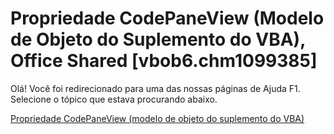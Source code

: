 
# Propriedade CodePaneView (Modelo de Objeto do Suplemento do VBA), Office Shared [vbob6.chm1099385]

Olá! Você foi redirecionado para uma das nossas páginas de Ajuda F1. Selecione o tópico que estava procurando abaixo.

[Propriedade CodePaneView (modelo de objeto do suplemento do VBA)](http://msdn.microsoft.com/library/3bab1634-d592-2848-1260-b1f2c8c14571%28Office.15%29.aspx)
